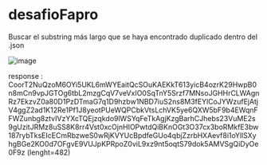 # desafioFapro

Buscar el substring más largo que se haya encontrado duplicado dentro del .json

![image](https://user-images.githubusercontent.com/97261829/212346522-31ac4ac0-73f8-49ec-88de-29a38573b69b.png)

response : CoorT2NuQzoM6OYi5UKL6mWYEaitQcSOuKAEKkT613yicB4ozrK29HwpB0n8mCn9vpJGTOg6tbL2mzgCqV7veVxIO0SqTnY5Srzf7MNsoJGHHrCLWAgnRz7EkzvZ0a80D1PzDTmaG7q1D9hzbw1NBD7iuS2ns8M3fEYlCoJYWzufEjAtjV4ggZ2ad1K12Re1Pf1J8yeotPUeWQPCbkVtsLchVK5ye6QXW5bF9b4EWqnFFWZunbg8ztvIVzYXcTQEjzqkdo9lWSYqFeTkAgjKzgBarhCJhebs23VuME2s9gUzitJRMz8uSS8K8rr4Vst0xcOjnHIOPwtdQiBKnOGt3O37cx3boRMkfE3bw187rybTksEIcECmRbzweS0wRjKVYUcBpdfeGUo4qbjZzrbHXAevf8i1oYllSXyhgBGe2KO0d7OFgvE9VUJpKPRpoZ0viL9xz9nt5oqtS79dok5AMVSgQiDyOe0F9z (lenght=482)
